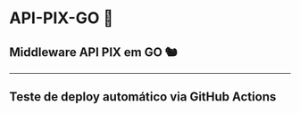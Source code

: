 # API-PIX-GO 🚀
## Middleware API PIX em GO 🐿️
---
Teste de deploy automático via GitHub Actions
---
